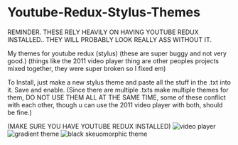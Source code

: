 # Youtube-Redux-Stylus-Themes
REMINDER. THESE RELY HEAVILY ON HAVING YOUTUBE REDUX INSTALLED.. THEY WILL PROBABLY LOOK REALLY ASS WITHOUT IT.

My themes for youtube redux (stylus)
(these are super buggy and not very good.) 
(things like the 2011 video player thing are other peoples projects mixed together, they were super broken so I fixed em)

To Install, just make a new stylus theme and paste all the stuff in the .txt into it. Save and enable. (Since there are multiple .txts make multiple themes for them, DO NOT USE THEM ALL AT THE SAME TIME, some of these conflict with each other, though u can use the 2011 video player with both, should be fine.)

(MAKE SURE YOU HAVE YOUTUBE REDUX INSTALLED)
![video player](https://i.imgur.com/O8UVpx5.png)
![gradient theme](https://i.imgur.com/sn6yLHI.png)
![black skeuomorphic theme](https://i.imgur.com/YUcjUGa.png)
